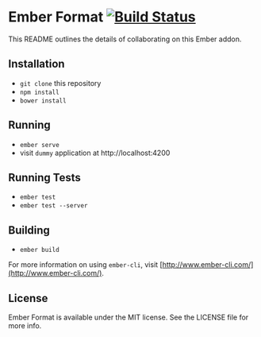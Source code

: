 # Ember Format [![Build Status](https://travis-ci.org/bobisjan/ember-format.svg?branch=master)](https://travis-ci.org/bobisjan/ember-format)

This README outlines the details of collaborating on this Ember addon.

## Installation

* `git clone` this repository
* `npm install`
* `bower install`

## Running

* `ember serve`
* visit `dummy` application at http://localhost:4200

## Running Tests

* `ember test`
* `ember test --server`

## Building

* `ember build`

For more information on using `ember-cli`, visit [http://www.ember-cli.com/](http://www.ember-cli.com/).

## License

Ember Format is available under the MIT license. See the LICENSE file for more info.
